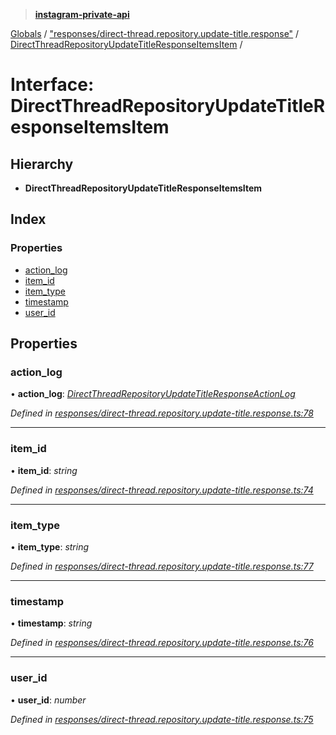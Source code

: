 > **[instagram-private-api](../README.md)**

[Globals](../globals.md) / ["responses/direct-thread.repository.update-title.response"](../modules/_responses_direct_thread_repository_update_title_response_.md) / [DirectThreadRepositoryUpdateTitleResponseItemsItem](_responses_direct_thread_repository_update_title_response_.directthreadrepositoryupdatetitleresponseitemsitem.md) /

# Interface: DirectThreadRepositoryUpdateTitleResponseItemsItem

## Hierarchy

* **DirectThreadRepositoryUpdateTitleResponseItemsItem**

## Index

### Properties

* [action_log](_responses_direct_thread_repository_update_title_response_.directthreadrepositoryupdatetitleresponseitemsitem.md#action_log)
* [item_id](_responses_direct_thread_repository_update_title_response_.directthreadrepositoryupdatetitleresponseitemsitem.md#item_id)
* [item_type](_responses_direct_thread_repository_update_title_response_.directthreadrepositoryupdatetitleresponseitemsitem.md#item_type)
* [timestamp](_responses_direct_thread_repository_update_title_response_.directthreadrepositoryupdatetitleresponseitemsitem.md#timestamp)
* [user_id](_responses_direct_thread_repository_update_title_response_.directthreadrepositoryupdatetitleresponseitemsitem.md#user_id)

## Properties

###  action_log

• **action_log**: *[DirectThreadRepositoryUpdateTitleResponseActionLog](_responses_direct_thread_repository_update_title_response_.directthreadrepositoryupdatetitleresponseactionlog.md)*

*Defined in [responses/direct-thread.repository.update-title.response.ts:78](https://github.com/Nerixyz/instagram-private-api/blob/e5037ee/src/responses/direct-thread.repository.update-title.response.ts#L78)*

___

###  item_id

• **item_id**: *string*

*Defined in [responses/direct-thread.repository.update-title.response.ts:74](https://github.com/Nerixyz/instagram-private-api/blob/e5037ee/src/responses/direct-thread.repository.update-title.response.ts#L74)*

___

###  item_type

• **item_type**: *string*

*Defined in [responses/direct-thread.repository.update-title.response.ts:77](https://github.com/Nerixyz/instagram-private-api/blob/e5037ee/src/responses/direct-thread.repository.update-title.response.ts#L77)*

___

###  timestamp

• **timestamp**: *string*

*Defined in [responses/direct-thread.repository.update-title.response.ts:76](https://github.com/Nerixyz/instagram-private-api/blob/e5037ee/src/responses/direct-thread.repository.update-title.response.ts#L76)*

___

###  user_id

• **user_id**: *number*

*Defined in [responses/direct-thread.repository.update-title.response.ts:75](https://github.com/Nerixyz/instagram-private-api/blob/e5037ee/src/responses/direct-thread.repository.update-title.response.ts#L75)*